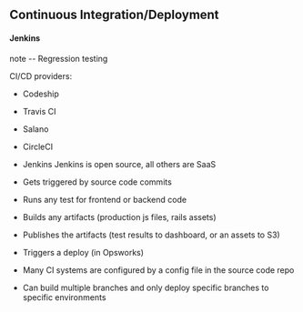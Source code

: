 ## Continuous Integration/Deployment
#### Jenkins


note -- Regression testing

CI/CD providers:
  * Codeship
  * Travis CI
  * Salano
  * CircleCI
  * Jenkins
Jenkins is open source, all others are SaaS

* Gets triggered by source code commits
* Runs any test for frontend or backend code
* Builds any artifacts (production js files, rails assets)
* Publishes the artifacts (test results to dashboard, or an assets to S3)
* Triggers a deploy (in Opsworks)
* Many CI systems are configured by a config file in the source code repo
* Can build multiple branches and only deploy specific branches to specific environments
